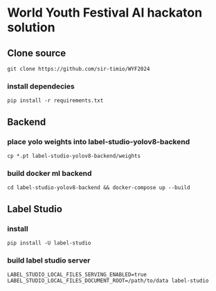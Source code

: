 # World Youth Festival AI hackaton solution

## Clone source
```
git clone https://github.com/sir-timio/WYF2024
```

### install dependecies
```
pip install -r requirements.txt
```

## Backend
### place yolo weights into label-studio-yolov8-backend
```
cp *.pt label-studio-yolov8-backend/weights
```

### build docker ml backend
```
cd label-studio-yolov8-backend && docker-compose up --build
```

## Label Studio
### install 
```
pip install -U label-studio
```

### build label studio server
```
LABEL_STUDIO_LOCAL_FILES_SERVING_ENABLED=true LABEL_STUDIO_LOCAL_FILES_DOCUMENT_ROOT=/path/to/data label-studio
```